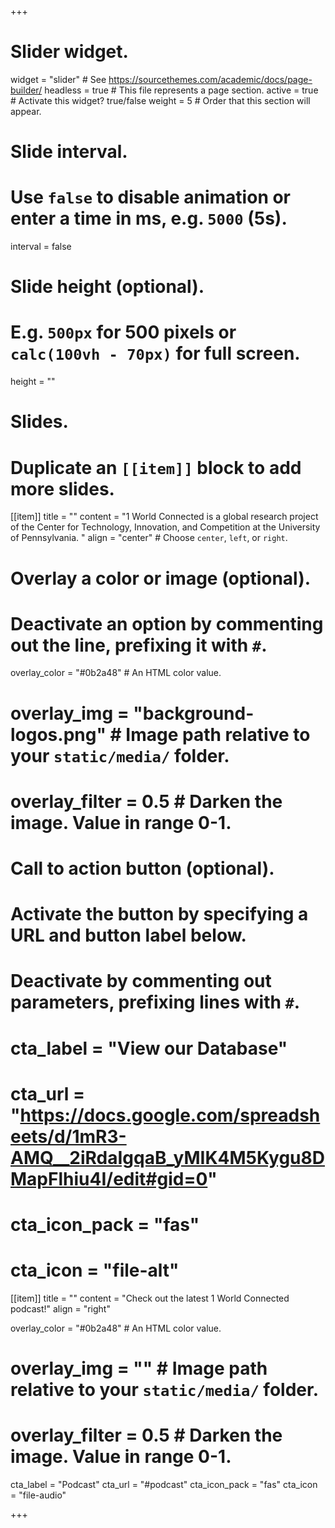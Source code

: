 +++
# Slider widget.
widget = "slider"  # See https://sourcethemes.com/academic/docs/page-builder/
headless = true  # This file represents a page section.
active = true  # Activate this widget? true/false
weight = 5  # Order that this section will appear.

# Slide interval.
# Use `false` to disable animation or enter a time in ms, e.g. `5000` (5s).
interval = false

# Slide height (optional).
# E.g. `500px` for 500 pixels or `calc(100vh - 70px)` for full screen.
height = ""

# Slides.
# Duplicate an `[[item]]` block to add more slides.
[[item]]
  title = ""
  content = "1 World Connected is a global research project of the Center for Technology, Innovation, and Competition at the University of Pennsylvania. "
   align = "center"  # Choose `center`, `left`, or `right`.

  # Overlay a color or image (optional).
  #   Deactivate an option by commenting out the line, prefixing it with `#`.
   overlay_color = "#0b2a48"  # An HTML color value.
   # overlay_img = "background-logos.png"  # Image path relative to your `static/media/` folder.
  # overlay_filter = 0.5  # Darken the image. Value in range 0-1.

  # Call to action button (optional).
  #   Activate the button by specifying a URL and button label below.
  #   Deactivate by commenting out parameters, prefixing lines with `#`.
  # cta_label = "View our Database"
 # cta_url = "https://docs.google.com/spreadsheets/d/1mR3-AMQ__2iRdaIgqaB_yMIK4M5Kygu8DMapFlhiu4I/edit#gid=0"
  # cta_icon_pack = "fas"
  # cta_icon = "file-alt"

[[item]]
  title = ""
  content = "Check out the latest 1 World Connected podcast!"
  align = "right"

  overlay_color = "#0b2a48"  # An HTML color value.
  # overlay_img = ""  # Image path relative to your `static/media/` folder.
  # overlay_filter = 0.5  # Darken the image. Value in range 0-1.
  
  cta_label = "Podcast"
  cta_url = "#podcast"
  cta_icon_pack = "fas"
  cta_icon = "file-audio"


+++
